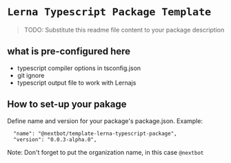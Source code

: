 # `Lerna Typescript Package Template`

> TODO: Substitute this readme file content to your package description

## what is pre-configured here

- typescript compiler options in tsconfig.json
- git ignore
- typescript output file to work with Lernajs

## How to set-up your pakage

Define name and version for your package's package.json. Example:

```
  "name": "@nextbot/template-lerna-typescript-package",
  "version": "0.0.3-alpha.0",
```

Note: Don't forget to put the organization name, in this case `@nextbot`

